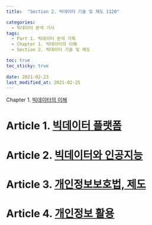 ```yaml
---
title:  "Section 2. 빅데이터 기술 및 제도 1120"

categories:
  - 빅데이터 분석 기사
tags:
  - Part 1. 빅데이터 분석 기획
  - Chapter 1. 빅데이터의 이해
  - Section 2. 빅데이터 기술 및 제도

toc: true
toc_sticky: true
 
date: 2021-02-23
last_modified_at: 2021-02-25
---
```


Chapter 1. [빅데이터의 이해](https://goaswon.github.io/%EB%B9%85%EB%8D%B0%EC%9D%B4%ED%84%B0%20%EB%B6%84%EC%84%9D%20%EA%B8%B0%EC%82%AC/1100%EB%B9%85%EB%8D%B0%EC%9D%B4%ED%84%B0%EC%9D%98_%EC%9D%B4%ED%95%B4/)

# Article 1. [빅데이터 플랫폼](https://goaswon.github.io/%EB%B9%85%EB%8D%B0%EC%9D%B4%ED%84%B0%20%EB%B6%84%EC%84%9D%20%EA%B8%B0%EC%82%AC/1121%EB%B9%85%EB%8D%B0%EC%9D%B4%ED%84%B0_%ED%94%8C%EB%9E%AB%ED%8F%BC/)

# Article 2. [빅데이터와 인공지능](https://goaswon.github.io/%EB%B9%85%EB%8D%B0%EC%9D%B4%ED%84%B0%20%EB%B6%84%EC%84%9D%20%EA%B8%B0%EC%82%AC/1122%EB%B9%85%EB%8D%B0%EC%9D%B4%ED%84%B0%EC%99%80_%EC%9D%B8%EA%B3%B5%EC%A7%80%EB%8A%A5/)

# Article 3. [개인정보보호법, 제도](https://goaswon.github.io/%EB%B9%85%EB%8D%B0%EC%9D%B4%ED%84%B0%20%EB%B6%84%EC%84%9D%20%EA%B8%B0%EC%82%AC/1123%EA%B0%9C%EC%9D%B8%EC%A0%95%EB%B3%B4%EB%B3%B4%ED%98%B8%EB%B2%95_%EC%A0%9C%EB%8F%84/)

# Article 4. [개인정보 활용](https://goaswon.github.io/%EB%B9%85%EB%8D%B0%EC%9D%B4%ED%84%B0%20%EB%B6%84%EC%84%9D%20%EA%B8%B0%EC%82%AC/1124%EA%B0%9C%EC%9D%B8%EC%A0%95%EB%B3%B4_%ED%99%9C%EC%9A%A9/)